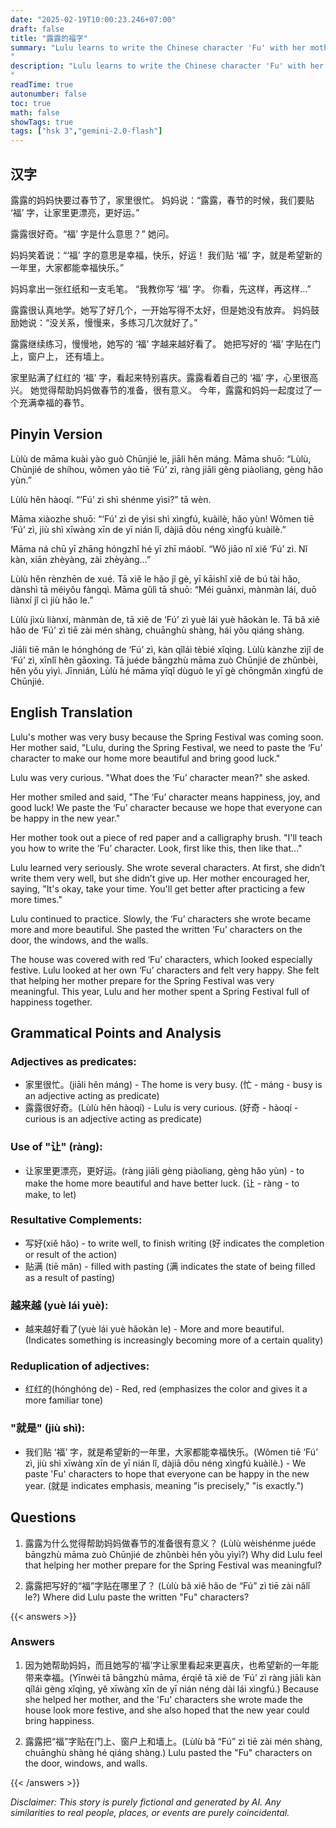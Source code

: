 ```yaml
---
date: "2025-02-19T10:00:23.246+07:00"
draft: false
title: "露露的福字"
summary: "Lulu learns to write the Chinese character 'Fu' with her mother's help and pastes it around the house to celebrate the Spring Festival and bring good fortune.
"
description: "Lulu learns to write the Chinese character 'Fu' with her mother's help and pastes it around the house to celebrate the Spring Festival and bring good fortune.
"
readTime: true
autonumber: false
toc: true
math: false
showTags: true
tags: ["hsk 3","gemini-2.0-flash"]
---
```


## 汉字

露露的妈妈快要过春节了，家里很忙。 妈妈说：“露露，春节的时候，我们要贴 ‘福’ 字，让家里更漂亮，更好运。”

露露很好奇。“福’ 字是什么意思？” 她问。

妈妈笑着说：“‘福’ 字的意思是幸福，快乐，好运！ 我们贴 ‘福’ 字，就是希望新的一年里，大家都能幸福快乐。”

妈妈拿出一张红纸和一支毛笔。 “我教你写 ‘福’ 字。 你看，先这样，再这样…”

露露很认真地学。她写了好几个，一开始写得不太好，但是她没有放弃。 妈妈鼓励她说：“没关系，慢慢来，多练习几次就好了。”

露露继续练习，慢慢地，她写的 ‘福’ 字越来越好看了。 她把写好的 ‘福’ 字贴在门上，窗户上， 还有墙上。

家里贴满了红红的 ‘福’ 字，看起来特别喜庆。露露看着自己的 ‘福’ 字，心里很高兴。 她觉得帮助妈妈做春节的准备，很有意义。 今年，露露和妈妈一起度过了一个充满幸福的春节。

## Pinyin Version

Lùlù de māma kuài yào guò Chūnjié le, jiāli hěn máng. Māma shuō: “Lùlù, Chūnjié de shíhou, wǒmen yào tiē ‘Fú’ zì, ràng jiāli gèng piàoliang, gèng hǎo yùn.”

Lùlù hěn hàoqí. “‘Fú’ zì shì shénme yìsi?” tā wèn.

Māma xiàozhe shuō: “‘Fú’ zì de yìsi shì xìngfú, kuàilè, hǎo yùn! Wǒmen tiē ‘Fú’ zì, jiù shì xīwàng xīn de yī nián lǐ, dàjiā dōu néng xìngfú kuàilè.”

Māma ná chū yī zhāng hóngzhǐ hé yī zhī máobǐ. “Wǒ jiāo nǐ xiě ‘Fú’ zì. Nǐ kàn, xiān zhèyàng, zài zhèyàng…”

Lùlù hěn rènzhēn de xué. Tā xiě le hǎo jǐ gè, yī kāishǐ xiě de bú tài hǎo, dànshì tā méiyǒu fàngqì. Māma gǔlì tā shuō: “Méi guānxi, mànmàn lái, duō liànxí jǐ cì jiù hǎo le.”

Lùlù jìxù liànxí, mànmàn de, tā xiě de ‘Fú’ zì yuè lái yuè hǎokàn le. Tā bǎ xiě hǎo de ‘Fú’ zì tiē zài mén shàng, chuānghù shàng, hái yǒu qiáng shàng.

Jiāli tiē mǎn le hónghóng de ‘Fú’ zì, kàn qǐlái tèbié xǐqìng. Lùlù kànzhe zìjǐ de ‘Fú’ zì, xīnlǐ hěn gāoxìng. Tā juéde bāngzhù māma zuò Chūnjié de zhǔnbèi, hěn yǒu yìyì. Jīnnián, Lùlù hé māma yīqǐ dùguò le yī gè chōngmǎn xìngfú de Chūnjié.

## English Translation

Lulu's mother was very busy because the Spring Festival was coming soon. Her mother said, "Lulu, during the Spring Festival, we need to paste the ‘Fu’ character to make our home more beautiful and bring good luck."

Lulu was very curious. "What does the ‘Fu’ character mean?" she asked.

Her mother smiled and said, "The ‘Fu’ character means happiness, joy, and good luck! We paste the ‘Fu’ character because we hope that everyone can be happy in the new year."

Her mother took out a piece of red paper and a calligraphy brush. "I'll teach you how to write the ‘Fu’ character. Look, first like this, then like that…"

Lulu learned very seriously. She wrote several characters. At first, she didn’t write them very well, but she didn’t give up. Her mother encouraged her, saying, "It's okay, take your time. You'll get better after practicing a few more times."

Lulu continued to practice. Slowly, the ‘Fu’ characters she wrote became more and more beautiful. She pasted the written ‘Fu’ characters on the door, the windows, and the walls.

The house was covered with red ‘Fu’ characters, which looked especially festive. Lulu looked at her own ‘Fu’ characters and felt very happy. She felt that helping her mother prepare for the Spring Festival was very meaningful. This year, Lulu and her mother spent a Spring Festival full of happiness together.

## Grammatical Points and Analysis

### Adjectives as predicates:
-  家里很忙。(jiāli hěn máng) - The home is very busy. (忙 - máng - busy is an adjective acting as predicate)
-  露露很好奇。(Lùlù hěn hàoqí) - Lulu is very curious. (好奇 - hàoqí - curious is an adjective acting as predicate)

### Use of "让" (ràng):
-  让家里更漂亮，更好运。(ràng jiāli gèng piàoliang, gèng hǎo yùn) - to make the home more beautiful and have better luck. (让 - ràng - to make, to let)

###  Resultative Complements:
-  写好(xiě hǎo) - to write well, to finish writing (好 indicates the completion or result of the action)
-  贴满 (tiē mǎn) - filled with pasting (满 indicates the state of being filled as a result of pasting)

###  越来越 (yuè lái yuè):
-  越来越好看了(yuè lái yuè hǎokàn le) - More and more beautiful. (Indicates something is increasingly becoming more of a certain quality)

### Reduplication of adjectives:
- 红红的(hónghóng de) - Red, red (emphasizes the color and gives it a more familiar tone)

### "就是" (jiù shì):
- 我们贴 ‘福’ 字，就是希望新的一年里，大家都能幸福快乐。(Wǒmen tiē ‘Fú’ zì, jiù shì xīwàng xīn de yī nián lǐ, dàjiā dōu néng xìngfú kuàilè.) - We paste 'Fu' characters to hope that everyone can be happy in the new year. (就是 indicates emphasis, meaning "is precisely," "is exactly.")

## Questions

1.  露露为什么觉得帮助妈妈做春节的准备很有意义？ (Lùlù wèishénme juéde bāngzhù māma zuò Chūnjié de zhǔnbèi hěn yǒu yìyì?)
    Why did Lulu feel that helping her mother prepare for the Spring Festival was meaningful?

2.  露露把写好的“福”字贴在哪里了？ (Lùlù bǎ xiě hǎo de “Fú” zì tiē zài nǎlǐ le?)
    Where did Lulu paste the written "Fu" characters?

{{< answers >}}

### Answers

1. 因为她帮助妈妈，而且她写的‘福’字让家里看起来更喜庆，也希望新的一年能带来幸福。(Yīnwèi tā bāngzhù māma, érqiě tā xiě de ‘Fú’ zì ràng jiāli kàn qǐlái gèng xǐqìng, yě xīwàng xīn de yī nián néng dài lái xìngfú.)
   Because she helped her mother, and the 'Fu' characters she wrote made the house look more festive, and she also hoped that the new year could bring happiness.

2. 露露把“福”字贴在门上、窗户上和墙上。(Lùlù bǎ “Fú” zì tiē zài mén shàng, chuānghù shàng hé qiáng shàng.)
   Lulu pasted the "Fu" characters on the door, windows, and walls.

{{< /answers >}}


*Disclaimer: This story is purely fictional and generated by AI. Any similarities to real people, places, or events are purely coincidental.*